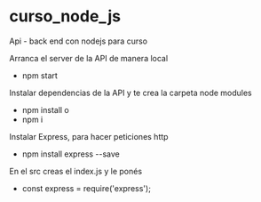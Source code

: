 # curso_node_js
 Api - back end con nodejs para curso

Arranca el server de la API de manera local
- npm start

Instalar dependencias de la API y te crea la carpeta node modules
- npm install 
o
- npm i

Instalar Express, para hacer peticiones http
- npm install express --save

En el src creas el index.js y le ponés
- const express = require('express');